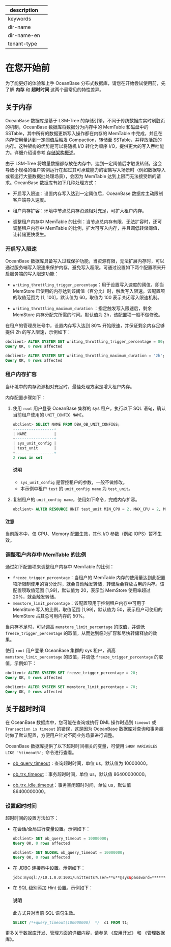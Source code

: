 |description||
|---|---|
|keywords||
|dir-name||
|dir-name-en||
|tenant-type||

# 在您开始前

为了能更好的体验和上手 OceanBase 分布式数据库，请您在开始尝试使用前，先了解 **内存** 和 **超时时间** 这两个最常见的特性差异。

## 关于内存

OceanBase 数据库是基于 LSM-Tree 的存储引擎，不同于传统数据库实时刷脏页的机制，OceanBase 数据库将数据分为内存中的 MemTable 和磁盘中的 SSTable，其中所有的数据更新写入操作都在内存的 MemTable 中完成，并且在内存使用量达到一定阈值后触发 Compaction，转储至 SSTable，并释放活跃的内存。这种架构的优势是可以将随机 I/O 转化为顺序 I/O，提供更大的写入吞吐能力。详细介绍请参考 [存储架构概述](../../700.reference/100.oceanbase-database-concepts/900.storage-architecture/100.storage-architecture-overview.md)。

由于 LSM-Tree 将增量数据都存放在内存中，达到一定阈值后才触发转储，这会导致小规格的租户实例运行在超过其可承载能力的密集写入场景时（例如数据导入或者运行大量数据批处理场景），会因为 MemTable 达到上限而无法接受新的请求。OceanBase 数据库有如下几种处理方式：

* 开启写入限速：设置内存写入达到一定阈值后，OceanBase 数据库主动限制客户端导入速度。
  
* 租户内存扩容：环境中节点总内存资源相对充足，可扩大租户内存。

* 调整租户内存中 MemTable 的比例：当节点总内存有限，无法扩容时，还可调整租户内存中 MemTable 的比例，扩大可写入内存，并且调低转储阈值，让转储更快发生。

### 开启写入限速

OceanBase 数据库具备写入过载保护功能，当资源有限，无法扩展内存时，可以通过服务端写入限速来保护内存，避免写入超限。可通过设置如下两个配置项来开启服务端的写入限速功能：

* `writing_throttling_trigger_percentage`：用于设置写入速度的阈值，即当 MemStore 已使用的内存达到该阈值（百分比）时，触发写入限速。该配置项的取值范围为 [1, 100]，默认值为 60，取值为 100 表示关闭写入限速机制。

* `writing_throttling_maximum_duration` ：指定触发写入限速后，剩余 MemStore 内存分配完所需的时间。默认值为 2h，该配置项一般不做修改。

在租户的管理员账号中，设置内存写入达到 80% 开始限速，并保证剩余内存足够提供 2h 的写入限速，示例如下：

```sql
obclient> ALTER SYSTEM SET writing_throttling_trigger_percentage = 80; 
Query OK, 0 rows affected

obclient> ALTER SYSTEM SET writing_throttling_maximum_duration = '2h';
Query OK, 0 rows affected
```

### 租户内存扩容

当环境中的内存资源相对充足时，最佳处理方案是增大租户内存。

内存配置步骤如下：

1. 使用 `root` 用户登录 OceanBase 集群的 sys 租户，执行以下 SQL 语句，确认当前租户使用的 `UNIT_CONFIG NAME`。

   ```sql
   obclient> SELECT NAME FROM DBA_OB_UNIT_CONFIGS;
   +-----------------+
   | NAME            |
   +-----------------+
   | sys_unit_config |
   | test_unit       |
   +-----------------+
   2 rows in set
   ```

   <main id="notice" type='explain'>
    <h4>说明</h4>
    <p> <ul><li><code>sys_unit_config</code>  是管控租户的参数，一般不做修改。</li><li>本示例中租户 <code>test</code>  的 <code>unit_config name</code>  为 <code>test_unit</code>。</li></ul> </p>
   </main>

2. 复制租户的 `unit_config name`，使用如下命令，完成内存扩容。

   ```sql
   obclient> ALTER RESOURCE UNIT test_unit MIN_CPU = 2, MAX_CPU = 2, MEMORY_SIZE = '10G', MAX_IOPS = 10000, MIN_IOPS = 10000; 
   ```

  <main id="notice" type='notice'>
    <h4>注意</h4>
    <p>当前版本中，仅 CPU、Memory 配置生效，其他 I/O 参数（例如 IOPS）暂不生效。</p>
  </main>

### 调整租户内存中 MemTable 的比例

通过如下配置项来调整租户内存中 MemTable 的比例：

* `freeze_trigger_percentage`：当租户的 MemTable 内存的使用量达到此配置项所限制使用的百分比时，就会自动触发转储，转储后会释放占用的内存。该配置项取值范围 [1,99]，默认值为 20，表示当 MemStore 使用率超过 20%，就会触发转储。
* `memstore_limit_percentage`：该配置项用于控制租户内存中可用于 MemStore 写入的比例，取值范围 [1,99]，默认值为 50，表示租户可使用的 MemStore 占其总可用内存的 50%。

当内存不足时，可以调高 `memstore_limit_percentage` 的取值，并调低 `freeze_trigger_percentage` 的取值，从而达到临时扩容和尽快转储释放的效果。

使用 `root` 用户登录 OceanBase 集群的 sys 租户，调高 `memstore_limit_percentage` 的取值，并调低 `freeze_trigger_percentage` 的取值，示例如下：

```sql
obclient> ALTER SYSTEM SET freeze_trigger_percentage = 20;
Query OK, 0 rows affected 

obclient> ALTER SYSTEM SET memstore_limit_percentage = 70;
Query OK, 0 rows affected
```

## 关于超时时间

在 OceanBase 数据库中，您可能在查询或执行 DML 操作时遇到 `timeout` 或 `Transaction is timeout` 的错误，这是因为 OceanBase 数据库对查询和事务超时做了默认配置，方便用户针对不同业务场景进行调整。

OceanBase 数据库提供了以下超时时间相关的变量，可使用 `SHOW VARIABLES LIKE '%timeout%';` 命令进行查看。

* [ob_query_timeout](../../700.reference/800.configuration-items-and-system-variables/200.system-variable/300.global-system-variable/9000.ob_query_timeout-global.md)：查询超时时间，单位 us，默认值为 10000000。


* [ob_trx_timeout](../../700.reference/800.configuration-items-and-system-variables/200.system-variable/300.global-system-variable/10300.ob_trx_timeout-global.md)：事务超时时间，单位 us，默认值 86400000000。


* [ob_trx_idle_timeout](../../700.reference/800.configuration-items-and-system-variables/200.system-variable/300.global-system-variable/10100.ob_trx_idle_timeout-global.md)：事务空闲超时时间，单位 us，默认值 86400000000。


### 设置超时时间

超时时间的设置方法如下：

* 在会话/全局进行变量设置。示例如下：

   ```sql
   obclient> SET ob_query_timeout = 10000000;
   Query OK, 0 rows affected 

   obclient> SET GLOBAL ob_query_timeout = 10000000;
   Query OK, 0 rows affected 
   ```

* 在 JDBC 连接串中设置。示例如下：

   ```html
   jdbc:mysql://10.1.0.0:1001/unittests?user=**u**@sys&password=******&sessionVariables = ob_query_timeout = 60000000000,ob_trx_timeout = 60000000000&xxxx
   ```

* 在 SQL 级别添加 Hint 设置。示例如下：

   <main id="notice" type='explain'>
    <h4>说明</h4>
    <p>此方式只对当前 SQL 语句生效。 </p>
   </main>

   ```sql
   SELECT /*+query_timeout(100000000)  */  c1 FROM t1; 
   ```

更多关于数据库开发、管理方面的详细内容，请参见 《应用开发》 和 《管理数据库》。
